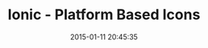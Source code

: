 ---
layout: post
title: Ionic - Platform Based Icons
published: false
tags: [ionic]
categories: [programming, mobile-development, ionic]
date: 2015-01-11 20:45:35
---